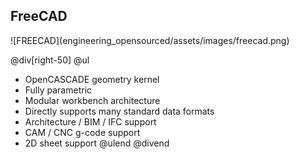 ## FreeCAD

<div class="left-50">
![FREECAD](engineering_opensourced/assets/images/freecad.png)
</div>

@div[right-50]
@ul
 - OpenCASCADE geometry kernel
 - Fully parametric
 - Modular workbench architecture
 - Directly supports many standard data formats
 - Architecture / BIM / IFC support
 - CAM / CNC g-code support
 - 2D sheet support
@ulend
@divend